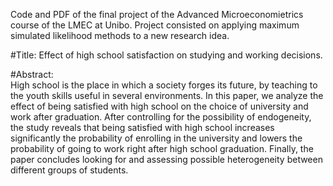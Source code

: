 Code and PDF of the final project of the Advanced Microeconomietrics course of the LMEC at Unibo.
Project consisted on applying maximum simulated likelihood methods to a new research idea.

#Title: 
Effect of high school satisfaction on studying and working decisions.

#Abstract:  
High school is the place in which a society forges its future, by teaching to the youth skills useful in several environments. In this paper, we analyze the effect of being satisfied with high school on the choice of university and work after graduation. After controlling for the possibility of endogeneity, the study reveals that being satisfied with  high school increases significantly the probability of enrolling in the university and lowers the probability of going to work right after high school graduation. Finally, the paper concludes looking for and assessing possible heterogeneity between different groups of students.


